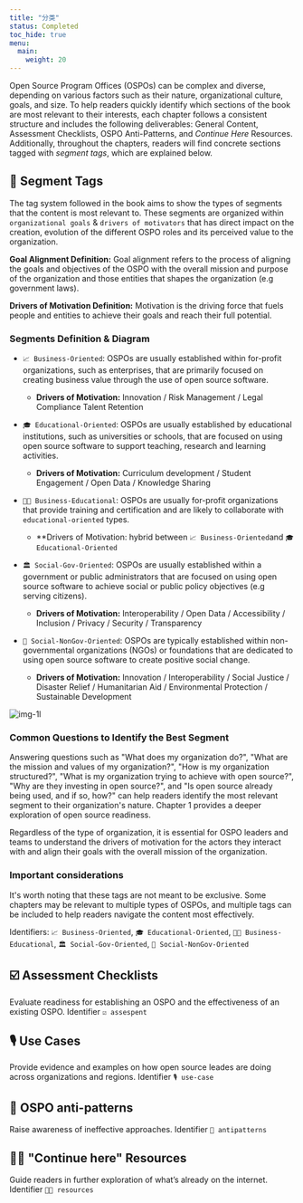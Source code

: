 ```yaml
---
title: "分类"
status: Completed
toc_hide: true
menu:
  main:
    weight: 20
---
```


Open Source Program Offices (OSPOs) can be complex and diverse, depending on various factors such as their nature, organizational culture, goals, and size. To help readers quickly identify which sections of the book are most relevant to their interests, each chapter follows a consistent structure and includes the following deliverables: General Content, Assessment Checklists, OSPO Anti-Patterns, and *Continue Here* Resources. Additionally, throughout the chapters, readers will find concrete sections tagged with *segment tags*, which are explained below.

## 🔖 Segment Tags

The tag system followed in the book aims to show the types of segments that the content is most relevant to. These segments are organized within `organizational goals` & `drivers of motivators` that has direct impact on the creation, evolution of the different OSPO roles and its perceived value to the organization.

**Goal Alignment Definition:**
Goal alignment refers to the process of aligning the goals and objectives of the OSPO
with the overall mission and purpose of the organization and those entities that shapes
the organization (e.g government laws).

**Drivers of Motivation Definition:**
Motivation is the driving force that fuels people and entities to achieve their goals and
reach their full potential.

### Segments Definition & Diagram

* `📈 Business-Oriented`: OSPOs are usually established within for-profit organizations, such as enterprises,
that are primarily focused on creating business value through the use of open source software.

  * **Drivers of Motivation:** Innovation / Risk Management / Legal Compliance Talent Retention

* `🎓 Educational-Oriented`: OSPOs are usually established by educational institutions, such as universities
or schools, that are focused on using open source software to support teaching, research and learning
activities.

  * **Drivers of Motivation:** Curriculum development / Student Engagement / Open Data / Knowledge Sharing

* `👩‍🏫 Business-Educational`: OSPOs are usually for-profit organizations that provide training and certification and are likely to collaborate
with `educational-oriented` types.

  * **Drivers of Motivation: hybrid between `📈 Business-Oriented`and `🎓 Educational-Oriented`

* `🏛 Social-Gov-Oriented`: OSPOs are usually established within a government or public administrators that are
focused on using open source software to achieve social or public policy objectives (e.g serving
citizens).

  * **Drivers of Motivation:** Interoperability / Open Data / Accessibility / Inclusion / Privacy / Security / Transparency

* `🌳 Social-NonGov-Oriented`: OSPOs are typically established within non-governmental organizations (NGOs) or foundations that are dedicated
to using open source software to create positive social change.

  * **Drivers of Motivation:** Innovation / Interoperability / Social Justice / Disaster Relief / Humanitarian Aid / Environmental Protection / Sustainable Development

![img-1l](https://user-images.githubusercontent.com/43671777/222904547-885da535-96c2-4586-a907-b7ab9623ba55.png)

### Common Questions to Identify the Best Segment

Answering questions such as "What does my organization do?", "What are the mission and values of my organization?", "How is my organization structured?", "What is my organization trying to achieve with open source?", "Why are they investing in open source?", and "Is open source already being used, and if so, how?" can help readers identify the most relevant segment to their organization's nature. Chapter 1 provides a deeper exploration of open source readiness.

Regardless of the type of organization, it is essential for OSPO leaders and teams to understand the drivers of motivation for the actors they interact with and align their goals with the overall mission of the organization.

### Important considerations

It's worth noting that these tags are not meant to be exclusive. Some chapters may be relevant to multiple types of OSPOs, and multiple tags can be included to help readers navigate the content most effectively.

Identifiers:
`📈 Business-Oriented`,
`🎓 Educational-Oriented`,
`👩‍🏫 Business-Educational`,
`🏛 Social-Gov-Oriented`,
`🌳 Social-NonGov-Oriented`

## ☑️ Assessment Checklists

Evaluate readiness for establishing an OSPO and the effectiveness of an existing OSPO. Identifier `☑️ assespent`

## 🎙 Use Cases

Provide evidence and examples on how open source leades are doing across organizations and regions. Identifier `🎙 use-case`

## 🚫 OSPO anti-patterns

Raise awareness of ineffective approaches. Identifier `🚫 antipatterns`

## 🧑‍🏫 "Continue here" Resources

Guide readers in further exploration of what’s already on the internet. Identifier `🧑‍🏫 resources`
